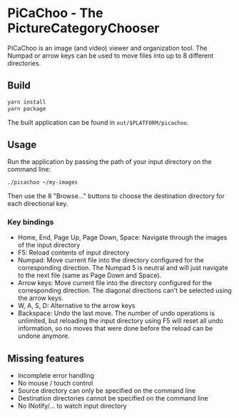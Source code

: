 # PiCaChoo - The PictureCategoryChooser

PiCaChoo is an image (and video) viewer and organization tool. The Numpad
or arrow keys can be used to move files into up to 8 different directories.


## Build

```sh
yarn install
yarn package
```

The built application can be found in `out/$PLATFORM/picachoo`.


## Usage

Run the application by passing the path of your input directory on the command
line:

```sh
./picachoo ~/my-images
```

Then use the 8 "Browse..." buttons to choose the destination directory for
each directional key.

### Key bindings

- Home, End, Page Up, Page Down, Space: Navigate through the images of the input
  directory
- F5: Reload contents of input directory
- Numpad: Move current file into the directory configured for the corresponding
  direction. The Numpad 5 is neutral and will just navigate to the next file
  (same as Page Down and Space).
- Arrow keys: Move current file into the directory configured for the
  corresponding direction. The diagonal directions can't be selected using the
  arrow keys.
- W, A, S, D: Alternative to the arrow keys
- Backspace: Undo the last move. The number of undo operations is unlimited, but
  reloading the input directory using F5 will reset all undo information, so no
  moves that were done before the reload can be undone anymore.


## Missing features

- Incomplete error handling
- No mouse / touch control
- Source directory can only be specified on the command line
- Destination directories cannot be specified on the command line
- No INotify/... to watch input directory
